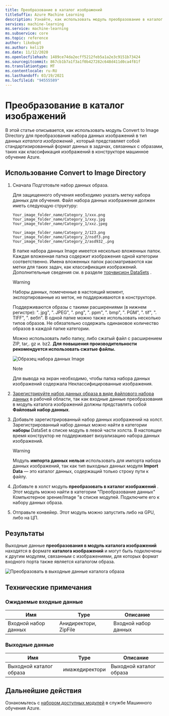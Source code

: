 ```yaml
---
title: Преобразование в каталог изображений
titleSuffix: Azure Machine Learning
description: Узнайте, как использовать модуль преобразование в каталог изображений для преобразования набора данных в формат каталога изображений.
services: machine-learning
ms.service: machine-learning
ms.subservice: core
ms.topic: reference
author: likebupt
ms.author: keli19
ms.date: 11/12/2020
ms.openlocfilehash: 1489ce74da2ecff5212feb5a1a2e3c9151b73424
ms.sourcegitcommit: 867cb1b7a1f3a1f0b427282c648d411d0ca4f81f
ms.translationtype: MT
ms.contentlocale: ru-RU
ms.lasthandoff: 03/19/2021
ms.locfileid: "94555589"
---
```

# <a name="convert-to-image-directory"></a>Преобразование в каталог изображений

В этой статье описывается, как использовать модуль Convert to Image Directory для преобразования набора данных изображений в тип данных *каталога изображений* , который представляет собой стандартизированный формат данных в задачах, связанных с образами, таких как классификация изображений в конструкторе машинное обучение Azure.

## <a name="how-to-use-convert-to-image-directory"></a>Использование Convert to Image Directory  

1. Сначала Подготовьте набор данных образа. 

    Для защищенного обучения необходимо указать метку набора данных для обучения. Файл набора данных изображения должен иметь следующую структуру:
    
    ```
    Your_image_folder_name/Category_1/xxx.png
    Your_image_folder_name/Category_1/xxy.jpg
    Your_image_folder_name/Category_1/xxz.jpeg
    
    Your_image_folder_name/Category_2/123.png
    Your_image_folder_name/Category_2/nsdf3.png
    Your_image_folder_name/Category_2/asd932_.png
    ```
    
    В папке набора данных Image имеется несколько вложенных папок. Каждая вложенная папка содержит изображения одной категории соответственно. Имена вложенных папок рассматриваются как метки для таких задач, как классификация изображений. Дополнительные сведения см. в разделе [торчвисион DataSets](https://pytorch.org/docs/stable/torchvision/datasets.html#imagefolder) .

    > [!WARNING]
    > Наборы данных, помеченные в настоящий момент, экспортированные из меток, не поддерживаются в конструкторе.

    Поддерживаются образы с такими расширениями (в нижнем регистре): ". jpg", ". JPEG", ". png", ". ppm", ". bmp", ". PGM", ". tif", ". TIFF", ". вебп". В одной папке можно также использовать несколько типов образов. Не обязательно содержать одинаковое количество образов в каждой папке категории.

    Можно использовать либо папку, либо сжатый файл с расширением ZIP, tar,. gz и. bz2. **Для повышения производительности рекомендуется использовать сжатые файлы.** 
    
    ![Образец набора данных Image](./media/module/image-sample-dataset.png)

    > [!NOTE]
    > Для вывода на экран необходимо, чтобы папка набора данных изображений содержала Неклассифицированные изображения.

1. [Зарегистрируйте набор данных образа в виде файлового набора данных](../how-to-create-register-datasets.md) в рабочей области, так как входные данные преобразования в модуль каталога изображений должны представлять собой **Файловый набор данных**.

1. Добавьте зарегистрированный набор данных изображений на холст. Зарегистрированный набор данных можно найти в категории **наборы** DataSet в списке модуль в левой части холста. В настоящее время конструктор не поддерживает визуализацию набора данных изображений.

    > [!WARNING]
    > Модуль **импорта данных** **нельзя** использовать для импорта набора данных изображений, так как тип выходных данных модуля **Import Data** — это каталог данных, содержащий только строку пути к файлу.

1. Добавьте в холст модуль **преобразовать в каталог изображений** . Этот модуль можно найти в категории "Преобразование данных" Компьютерное зрение/Image "в списке модулей. Подключите его к набору данных образа.
    
3.  Отправьте конвейер. Этот модуль можно запустить либо на GPU, либо на ЦП.

## <a name="results"></a>Результаты

Выходные данные **преобразования в модуль каталога изображений** находятся в формате **каталога изображений** и могут быть подключены к другим модулям, связанным с изображениями, для которых формат входного порта также является каталогом образа.

![Преобразовать в выходные данные каталога образа](./media/module/convert-to-image-directory-output.png)

## <a name="technical-notes"></a>Технические примечания 

###  <a name="expected-inputs"></a>Ожидаемые входные данные  

| Имя          | Type                  | Описание   |
| ------------- | --------------------- | ------------- |
| Входной набор данных | Анидиректори, ZipFile | Входной набор данных |

###  <a name="output"></a>Выходные данные  

| Имя                   | Type           | Описание            |
| ---------------------- | -------------- | ---------------------- |
| Выходной каталог образа | имажедиректори | Выходной каталог образа |

## <a name="next-steps"></a>Дальнейшие действия

Ознакомьтесь с [набором доступных модулей](module-reference.md) в службе Машинного обучения Azure.